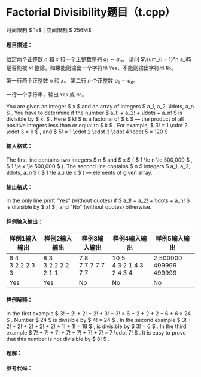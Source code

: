 
# Factorial Divisibility题目（t.cpp）
时间限制 $ 1s$   |   空间限制 $ 256M$

#### 题目描述：

给定两个正整数 $n$ 和 $x$ 和一个正整数序列 $a_1 \sim a_n$。
请问 $\sum_{i = 1}^n a_i!$ 是否能被 $x!$ 整除。如果能则输出一个字符串 $\texttt{Yes}$，不能则输出字符串 $\texttt{No}$。



第一行两个正整数 $n$ 和 $x$。
第二行 $n$ 个正整数 $a_1 \sim a_n$。



一行一个字符串，输出 $\texttt{Yes}$ 或 $\texttt{No}$。



You are given an integer $ x $ and an array of integers $ a_1, a_2, \ldots, a_n $ . You have to determine if the number $ a_1! + a_2! + \ldots + a_n! $ is divisible by $ x! $ .
Here $ k! $ is a factorial of $ k $ — the product of all positive integers less than or equal to $ k $ . For example, $ 3! = 1 \cdot 2 \cdot 3 = 6 $ , and $ 5! = 1 \cdot 2 \cdot 3 \cdot 4 \cdot 5 = 120 $ .

#### 输入格式：

The first line contains two integers $ n $ and $ x $ ( $ 1 \le n \le 500\,000 $ , $ 1 \le x \le 500\,000 $ ).
The second line contains $ n $ integers $ a_1, a_2, \ldots, a_n $ ( $ 1 \le a_i \le x $ ) — elements of given array.

#### 输出格式：

In the only line print "Yes" (without quotes) if $ a_1! + a_2! + \ldots + a_n! $ is divisible by $ x! $ , and "No" (without quotes) otherwise.

#### 样例输入输出：

| 样例1输入输出       | 样例2输入输出           | 样例3输入输出         | 样例4输入输出                | 样例5输入输出              |
| ------------------- | ----------------------- | --------------------- | ---------------------------- | -------------------------- |
| 6 4<br/>3 2 2 2 3 3 | 8 3<br/>3 2 2 2 2 2 1 1 | 7 8<br/>7 7 7 7 7 7 7 | 10 5<br/>4 3 2 1 4 3 2 4 3 4 | 2 500000<br/>499999 499999 |
| Yes                 | Yes                     | No                    | No                           | No                         |

#### 样例解释：

In the first example $ 3! + 2! + 2! + 2! + 3! + 3! = 6 + 2 + 2 + 2 + 6 + 6 = 24 $ . Number $ 24 $ is divisible by $ 4! = 24 $ .
In the second example $ 3! + 2! + 2! + 2! + 2! + 2! + 1! + 1! = 18 $ , is divisible by $ 3! = 6 $ .
In the third example $ 7! + 7! + 7! + 7! + 7! + 7! + 7! = 7 \cdot 7! $ . It is easy to prove that this number is not divisible by $ 8! $ .

<div STYLE="page-break-after: always;"/>

#### 题解：



#### 参考代码：

```c++

```
